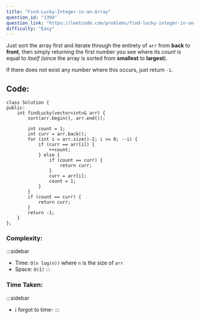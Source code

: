 ```yaml
---
title: "Find-Lucky-Integer-in-an-Array"
question_id: "1394"
question_link: "https://leetcode.com/problems/find-lucky-integer-in-an-array/"
difficulty: "Easy"
---
```


Just sort the array first and iterate through the entirety of `arr` from **back** to **front**, 
then simply returning the first number you see where its *count* is equal to *itself*
(since the array is sorted from **smallest** to **largest**).

If there does not exist any number where this occurs, just return `-1`.

## Code<span>:</span>

```{.cpp}
class Solution {
public:
    int findLucky(vector<int>& arr) {
        sort(arr.begin(), arr.end());

        int count = 1;
        int curr = arr.back();
        for (int i = arr.size()-2; i >= 0; --i) {
            if (curr == arr[i]) {
                ++count;
            } else {
                if (count == curr) {
                    return curr;
                }
                curr = arr[i];
                count = 1;
            }
        }
        if (count == curr) {
            return curr;
        }
        return -1;
    }
};
```

### Complexity<span>:</span>

:::sidebar
- Time: `O(n log(n))` where `n` is the size of `arr`
- Space: `O(1)`
:::

### Time Taken<span>:</span>

:::sidebar
- i forgot to time-
:::
